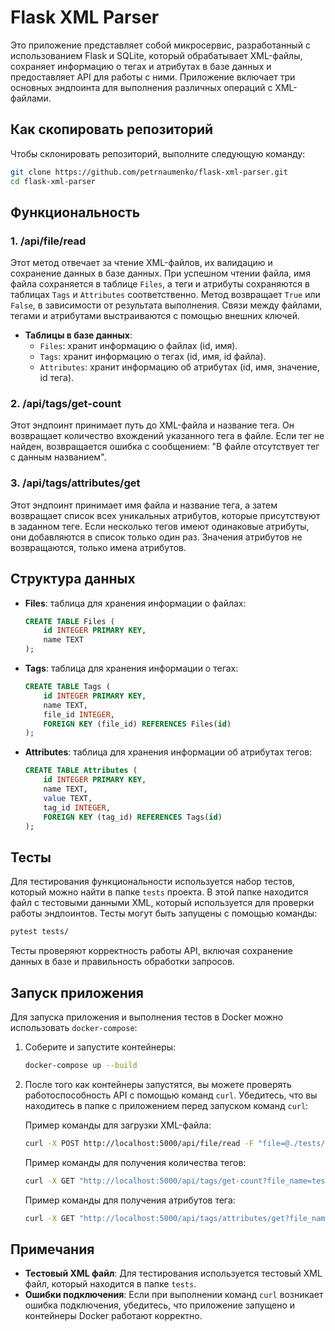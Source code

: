 # Flask XML Parser

Это приложение представляет собой микросервис, разработанный с использованием Flask и SQLite, который обрабатывает XML-файлы, сохраняет информацию о тегах и атрибутах в базе данных и предоставляет API для работы с ними. Приложение включает три основных эндпоинта для выполнения различных операций с XML-файлами.

## Как скопировать репозиторий

Чтобы склонировать репозиторий, выполните следующую команду:

```bash
git clone https://github.com/petrnaumenko/flask-xml-parser.git
cd flask-xml-parser
```

## Функциональность

### 1. /api/file/read
Этот метод отвечает за чтение XML-файлов, их валидацию и сохранение данных в базе данных. При успешном чтении файла, имя файла сохраняется в таблице `Files`, а теги и атрибуты сохраняются в таблицах `Tags` и `Attributes` соответственно. Метод возвращает `True` или `False`, в зависимости от результата выполнения. Связи между файлами, тегами и атрибутами выстраиваются с помощью внешних ключей.

- **Таблицы в базе данных**:
    - `Files`: хранит информацию о файлах (id, имя).
    - `Tags`: хранит информацию о тегах (id, имя, id файла).
    - `Attributes`: хранит информацию об атрибутах (id, имя, значение, id тега).

### 2. /api/tags/get-count
Этот эндпоинт принимает путь до XML-файла и название тега. Он возвращает количество вхождений указанного тега в файле. Если тег не найден, возвращается ошибка с сообщением: "В файле отсутствует тег с данным названием".

### 3. /api/tags/attributes/get
Этот эндпоинт принимает имя файла и название тега, а затем возвращает список всех уникальных атрибутов, которые присутствуют в заданном теге. Если несколько тегов имеют одинаковые атрибуты, они добавляются в список только один раз. Значения атрибутов не возвращаются, только имена атрибутов.

## Структура данных

- **Files**: таблица для хранения информации о файлах:
  ```sql
  CREATE TABLE Files (
      id INTEGER PRIMARY KEY,
      name TEXT
  );
  ```

- **Tags**: таблица для хранения информации о тегах:
  ```sql
  CREATE TABLE Tags (
      id INTEGER PRIMARY KEY,
      name TEXT,
      file_id INTEGER,
      FOREIGN KEY (file_id) REFERENCES Files(id)
  );
  ```

- **Attributes**: таблица для хранения информации об атрибутах тегов:
  ```sql
  CREATE TABLE Attributes (
      id INTEGER PRIMARY KEY,
      name TEXT,
      value TEXT,
      tag_id INTEGER,
      FOREIGN KEY (tag_id) REFERENCES Tags(id)
  );
  ```

## Тесты

Для тестирования функциональности используется набор тестов, который можно найти в папке `tests` проекта. В этой папке находится файл с тестовыми данными XML, который используется для проверки работы эндпоинтов. Тесты могут быть запущены с помощью команды:

```bash
pytest tests/
```

Тесты проверяют корректность работы API, включая сохранение данных в базе и правильность обработки запросов.

## Запуск приложения

Для запуска приложения и выполнения тестов в Docker можно использовать `docker-compose`:

1. Соберите и запустите контейнеры:
   ```bash
   docker-compose up --build
   ```

2. После того как контейнеры запустятся, вы можете проверять работоспособность API с помощью команд `curl`. Убедитесь, что вы находитесь в папке с приложением перед запуском команд `curl`:

   Пример команды для загрузки XML-файла:
   ```bash
   curl -X POST http://localhost:5000/api/file/read -F "file=@./tests/test.xml"
   ```

   Пример команды для получения количества тегов:
   ```bash
   curl -X GET "http://localhost:5000/api/tags/get-count?file_name=test.xml&tag_name=tag1"
   ```

   Пример команды для получения атрибутов тега:
   ```bash
   curl -X GET "http://localhost:5000/api/tags/attributes/get?file_name=test.xml&tag_name=tag1"
   ```

## Примечания

- **Тестовый XML файл**: Для тестирования используется тестовый XML файл, который находится в папке `tests`.
- **Ошибки подключения**: Если при выполнении команд `curl` возникает ошибка подключения, убедитесь, что приложение запущено и контейнеры Docker работают корректно.
